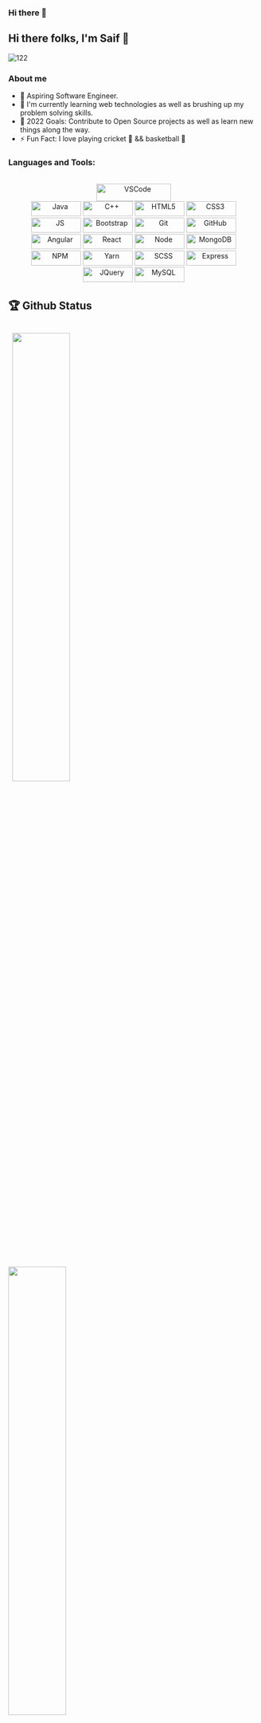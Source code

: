 ### Hi there 👋

## Hi there folks, I'm Saif 👋

![122](https://user-images.githubusercontent.com/56535991/121919004-354b3400-cd54-11eb-968b-5c5c3af89598.gif)

### About me

- 🌱 Aspiring Software Engineer.
- 🔭 I'm currently learning web technologies as well as brushing up my problem solving skills. 
- 🥅 2022 Goals: Contribute to Open Source projects as well as learn new things along the way.
- ⚡ Fun Fact: I love playing cricket 🏏 && basketball 🏀

### Languages and Tools:

<p align="center">
<br/>
<img alt="VSCode" width="150px" height="35px" src="https://img.shields.io/badge/Visual_Studio_Code-0078D4?style=for-the-badge&logo=visual%20studio%20code&logoColor=white" />
<br/>
<img alt="Java" width="100px" height="30px" src="https://img.shields.io/badge/Java-ED8B00?style=for-the-badge&logo=java&logoColor=white" />
<img alt="C++" width="100px" height="30px" src="https://img.shields.io/badge/C++-3776AB?style=for-the-badge&logo=c++&logoColor=white" />
<img alt="HTML5" width="100px" height="30px" src="https://img.shields.io/badge/HTML5-E34F26?style=for-the-badge&logo=html5&logoColor=white" />
<img alt="CSS3" width="100px" height="30px" src="https://img.shields.io/badge/CSS3-1572B6?style=for-the-badge&logo=css3&logoColor=white" />
<img alt="JS" width="100px" height="30px" src="https://img.shields.io/badge/JavaScript-F7DF1E?style=for-the-badge&logo=javascript&logoColor=black" />

<img alt="Bootstrap" width="100px" height="30px" src="https://img.shields.io/badge/Bootstrap-563D7C?style=for-the-badge&logo=bootstrap&logoColor=white" />
<img alt="Git" width="100px" height="30px" src="https://img.shields.io/badge/Git-F05032?style=for-the-badge&logo=git&logoColor=white" />
<img alt="GitHub" width="100px" height="30px" src="https://img.shields.io/badge/GitHub-100000?style=for-the-badge&logo=github&logoColor=white" />
<img alt="Angular" width="100px" height="30px" src="https://img.shields.io/badge/Angular-000000?style=for-the-badge&logo=angular&logoColor=white" />
<img alt="React" width="100px" height="30px" src="https://img.shields.io/badge/React-20232A?style=for-the-badge&logo=react&logoColor=61DAFB" />
<img alt="Node" width="100px" height="30px" src="https://img.shields.io/badge/Node.js-43853D?style=for-the-badge&logo=node-dot-js&logoColor=white" />
<img alt="MongoDB" width="100px" height="30px" src="https://img.shields.io/badge/MongoDB-4EA94B?style=for-the-badge&logo=mongodb&logoColor=white" />
<img alt="NPM" width="100px" height="30px" src="https://img.shields.io/badge/npm-CB3837?style=for-the-badge&logo=npm&logoColor=white" />
<img alt="Yarn" width="100px" height="30px" src="https://img.shields.io/badge/Yarn-2C8EBB?style=for-the-badge&logo=yarn&logoColor=white" />
<img alt="SCSS" width="100px" height="30px" src="https://img.shields.io/badge/Sass-CC6699?style=for-the-badge&logo=sass&logoColor=white" />
<img alt="Express" width="100px" height="30px" src="https://img.shields.io/badge/Express.js-000000?style=for-the-badge&logo=express&logoColor=white" /> 

<img alt="JQuery" width="100px" height="30px" src="https://img.shields.io/badge/jQuery-0769AD?style=for-the-badge&logo=jquery&logoColor=white" /> 
<img alt="MySQL" width="100px" height="30px" src="https://img.shields.io/badge/MySQL-00000F?style=for-the-badge&logo=mysql&logoColor=white" /> 
</p>


## 🏆 Github Status

<br>

<div>
&nbsp;&nbsp;<img  src="https://github-readme-stats.vercel.app/api?username=saif-khan&count_private=true&show_icons=true&theme=algolia" width="48%" >&nbsp;&nbsp;&nbsp;
<img  src="https://github-readme-streak-stats.herokuapp.com/?user=saif-khan&theme=algolia" width="48%" >
</div>

<br>

## Connect with me ✉

<div align="center">
  
[<img src="https://img.shields.io/badge/Github-%23000000.svg?&style=for-the-badge&logo=github&logoColor=white">](https://github.com/Saif-khan24)&nbsp;&nbsp;&nbsp;&nbsp;
[<img src="https://img.shields.io/badge/linkedin-%230077B5.svg?&style=for-the-badge&logo=linkedin&logoColor=white">](https://www.linkedin.com/in/mohammad-saif-khan-6b629617b/)&nbsp;&nbsp;&nbsp;&nbsp;
<a href="mailto:kmohdsaif40@gmail.com?subject=Hello%20Saif,%20From%20Github"><img src="https://img.shields.io/badge/gmail-%23D14836.svg?&style=for-the-badge&logo=gmail&logoColor=white" /></a>&nbsp;&nbsp;&nbsp;&nbsp;
[<img src="https://img.shields.io/badge/Portfolio-1DA1F2?style=for-the-badge&logo=portfolio&logoColor=white">](http://khansaifkhan.netlify.app)
<br />


</div>

&nbsp;&nbsp;&nbsp;&nbsp;&nbsp;&nbsp;&nbsp;&nbsp;&nbsp;&nbsp;&nbsp;&nbsp;&nbsp;&nbsp;&nbsp;&nbsp;&nbsp;&nbsp;&nbsp;&nbsp;&nbsp;&nbsp;&nbsp;&nbsp;&nbsp;&nbsp;&nbsp;&nbsp;&nbsp;&nbsp;&nbsp;&nbsp;&nbsp;&nbsp;&nbsp;&nbsp;&nbsp;&nbsp;&nbsp;&nbsp;&nbsp;&nbsp;&nbsp;&nbsp;&nbsp;&nbsp;&nbsp;&nbsp;&nbsp;&nbsp;&nbsp;&nbsp;&nbsp;&nbsp;&nbsp;&nbsp;&nbsp;&nbsp;&nbsp;&nbsp;&nbsp;&nbsp;&nbsp;&nbsp;&nbsp;&nbsp;&nbsp;&nbsp;&nbsp;&nbsp;&nbsp;&nbsp;&nbsp;&nbsp;&nbsp;&nbsp;&nbsp;&nbsp;&nbsp;&nbsp;&nbsp;&nbsp;&nbsp;&nbsp;&nbsp;&nbsp;&nbsp;&nbsp;&nbsp;&nbsp;&nbsp;&nbsp;&nbsp;&nbsp;&nbsp;&nbsp;&nbsp;&nbsp;&nbsp;&nbsp;&nbsp;&nbsp;&nbsp;&nbsp;![visitors](https://visitor-badge.laobi.icu/badge?page_id=saif-khan.saif-khan) 

<!--
https://giphy.com/stickers/hacktiv8-coding-codingfromhome-fromhome-M9gbBd9nbDrOTu1Mqx?utm_source=media-link&utm_medium=landing&utm_campaign=Media+Links&utm_term=
https://giphy.com/gifs/computer-future-40DRc0W00UbgQ

**Saif-khan24/Saif-khan24** is a ✨ _special_ ✨ repository because its `README.md` (this file) appears on your GitHub profile.

Here are some ideas to get you started:

- 🔭 I’m currently working on ...
- 🌱 I’m currently learning ...
- 👯 I’m looking to collaborate on ...
- 🤔 I’m looking for help with ...
- 💬 Ask me about ...
- 📫 How to reach me: ...
- 😄 Pronouns: ...
- ⚡ Fun fact: ...
-->

